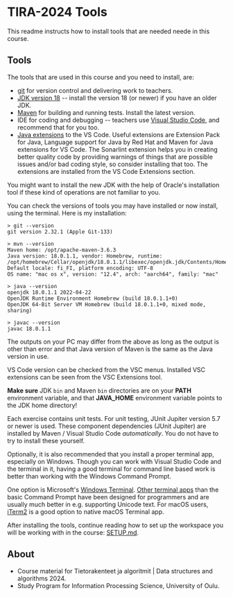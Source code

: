 # TIRA-2024 Tools

This readme instructs how to install tools that are needed neede in this course.

<!-- 
Check also the demo video on **Moodle** that shows how the tools are installed and taken into use (detailed instructions also in [SETUP-EN.md])(SETUP-EN.md)). (**NOTE! - Video in Moodle currently only in Finnish**)

A second [demo video] (https://www.youtube.com/watch?v=TzN7wTrvejI) focuses on use of command terminal and Windows developer setting configuration. If these are not familiar to you, be sure to check the videos. (NOTE! - Currently only in Finnish)

-->
## Tools

The tools that are used in this course and you need to install, are:

* [git](https://git-scm.com) for version control and delivering work to teachers.
* [JDK version 18](https://jdk.java.net/18/) -- install the version 18 (or newer) if you have an older JDK.
* [Maven](http://maven.apache.org) for building and running tests. Install the latest version.
* IDE for coding and debugging -- teachers use [Visual Studio Code](https://code.visualstudio.com), and recommend that for you too.
* [Java extensions](https://code.visualstudio.com/docs/java/java-tutorial) to the VS Code. Useful extensions are Extension Pack for Java, Language support for Java by Red Hat and Maven for Java extensions for VS Code. The Sonarlint extension helps you in creating better quality code by providing warnings of things that are possible issues and/or bad coding style, so consider installing that too. The extensions are installed from the VS Code Extensions section.

You might want to install the new JDK with the help of Oracle's installation tool if these kind of operations are not familiar to you.

You can check the versions of tools you may have installed or now install, using the terminal. Here is my installation:

```console
> git --version
git version 2.32.1 (Apple Git-133)

> mvn --version
Maven home: /opt/apache-maven-3.6.3
Java version: 18.0.1.1, vendor: Homebrew, runtime: /opt/homebrew/Cellar/openjdk/18.0.1.1/libexec/openjdk.jdk/Contents/Home
Default locale: fi_FI, platform encoding: UTF-8
OS name: "mac os x", version: "12.4", arch: "aarch64", family: "mac"

> java --version
openjdk 18.0.1.1 2022-04-22
OpenJDK Runtime Environment Homebrew (build 18.0.1.1+0)
OpenJDK 64-Bit Server VM Homebrew (build 18.0.1.1+0, mixed mode, sharing)

> javac --version
javac 18.0.1.1
```
The outputs on your PC may differ from the above as long as the output is other than error and that Java version of Maven is the same as the Java version in use.

VS Code version can be checked from the VSC menus. Installed VSC extensions can be seen from the VSC Extensions tool.

**Make sure** JDK `bin` and Maven `bin` directories are on your **PATH** environment variable, and that **JAVA_HOME** environment variable points to the JDK home directory! 

Each exercise contains unit tests. For unit testing, JUnit Jupiter version 5.7 or newer is used. These component dependencies (JUnit Jupiter) are installed by Maven / Visual Studio Code *automatically*. You do not have to try to install these yourself.

Optionally, it is also recommended that you install a proper terminal app, especially on Windows. Though you can work with Visual Studio Code and the terminal in it, having a good terminal for command line based work is better than working with the Windows Command Prompt. 

One option is Microsoft's [Windows Terminal](https://github.com/microsoft/terminal). [Other terminal apps](https://dev.to/adnanmostafa/the-best-free-standalone-terminals-for-windows-2019-kmj) than the basic Command Prompt have been designed for programmers and are usually much better in e.g. supporting Unicode text. For macOS users, [iTerm2](https://iterm2.com) is a good option to native macOS Terminal app.

After installing the tools, continue reading how to set up the workspace you will be working with in the course: [SETUP.md](SETUP.md).

## About

* Course material for Tietorakenteet ja algoritmit | Data structures and algorithms 2024.
* Study Program for Information Processing Science, University of Oulu.
